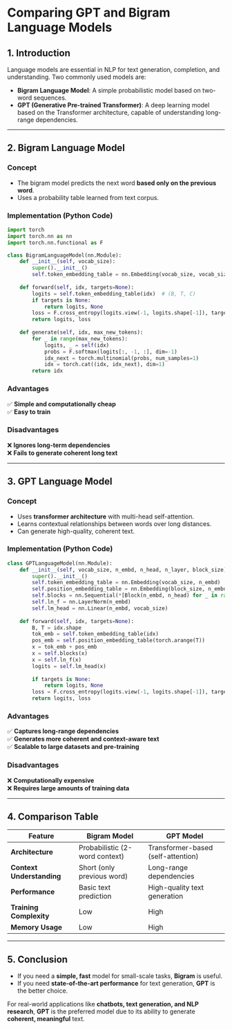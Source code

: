 # Comparing GPT and Bigram Language Models

## 1. Introduction
Language models are essential in NLP for text generation, completion, and understanding. Two commonly used models are:
- **Bigram Language Model**: A simple probabilistic model based on two-word sequences.
- **GPT (Generative Pre-trained Transformer)**: A deep learning model based on the Transformer architecture, capable of understanding long-range dependencies.

---

## 2. Bigram Language Model
### **Concept**
- The bigram model predicts the next word **based only on the previous word**.
- Uses a probability table learned from text corpus.

### **Implementation (Python Code)**
```python
import torch
import torch.nn as nn
import torch.nn.functional as F

class BigramLanguageModel(nn.Module):
    def __init__(self, vocab_size):
        super().__init__()
        self.token_embedding_table = nn.Embedding(vocab_size, vocab_size)
    
    def forward(self, idx, targets=None):
        logits = self.token_embedding_table(idx)  # (B, T, C)
        if targets is None:
            return logits, None
        loss = F.cross_entropy(logits.view(-1, logits.shape[-1]), targets.view(-1))
        return logits, loss
    
    def generate(self, idx, max_new_tokens):
        for _ in range(max_new_tokens):
            logits, _ = self(idx)
            probs = F.softmax(logits[:, -1, :], dim=-1)
            idx_next = torch.multinomial(probs, num_samples=1)
            idx = torch.cat((idx, idx_next), dim=1)
        return idx
```

### **Advantages**
✅ **Simple and computationally cheap**  
✅ **Easy to train**  

### **Disadvantages**
❌ **Ignores long-term dependencies**  
❌ **Fails to generate coherent long text**  

---

## 3. GPT Language Model
### **Concept**
- Uses **transformer architecture** with multi-head self-attention.
- Learns contextual relationships between words over long distances.
- Can generate high-quality, coherent text.

### **Implementation (Python Code)**
```python
class GPTLanguageModel(nn.Module):
    def __init__(self, vocab_size, n_embd, n_head, n_layer, block_size):
        super().__init__()
        self.token_embedding_table = nn.Embedding(vocab_size, n_embd)
        self.position_embedding_table = nn.Embedding(block_size, n_embd)
        self.blocks = nn.Sequential(*[Block(n_embd, n_head) for _ in range(n_layer)])
        self.ln_f = nn.LayerNorm(n_embd)
        self.lm_head = nn.Linear(n_embd, vocab_size)
    
    def forward(self, idx, targets=None):
        B, T = idx.shape
        tok_emb = self.token_embedding_table(idx)
        pos_emb = self.position_embedding_table(torch.arange(T))
        x = tok_emb + pos_emb
        x = self.blocks(x)
        x = self.ln_f(x)
        logits = self.lm_head(x)
        
        if targets is None:
            return logits, None
        loss = F.cross_entropy(logits.view(-1, logits.shape[-1]), targets.view(-1))
        return logits, loss
```

### **Advantages**
✅ **Captures long-range dependencies**  
✅ **Generates more coherent and context-aware text**  
✅ **Scalable to large datasets and pre-training**  

### **Disadvantages**
❌ **Computationally expensive**  
❌ **Requires large amounts of training data**  

---

## 4. Comparison Table
| Feature | Bigram Model | GPT Model |
|---------|-------------|-----------|
| **Architecture** | Probabilistic (2-word context) | Transformer-based (self-attention) |
| **Context Understanding** | Short (only previous word) | Long-range dependencies |
| **Performance** | Basic text prediction | High-quality text generation |
| **Training Complexity** | Low | High |
| **Memory Usage** | Low | High |

---

## 5. Conclusion
- If you need a **simple, fast** model for small-scale tasks, **Bigram** is useful.
- If you need **state-of-the-art performance** for text generation, **GPT** is the better choice.

For real-world applications like **chatbots, text generation, and NLP research**, **GPT** is the preferred model due to its ability to generate **coherent, meaningful** text.

